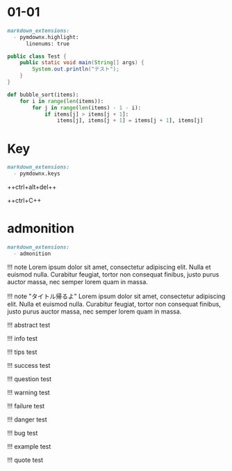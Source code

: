 # 01-01

``` markdown
markdown_extensions:
  - pymdownx.highlight:
      linenums: true
```

``` java
public class Test {
    public static void main(String[] args) {
        System.out.println("テスト");
    }
}
```

``` python hl_lines="2 3"
def bubble_sort(items):
    for i in range(len(items)):
        for j in range(len(items) - 1 - i):
            if items[j] > items[j + 1]:
                items[j], items[j + 1] = items[j + 1], items[j]
```

# Key

``` markdown
markdown_extensions:
  - pymdownx.keys
```

++ctrl+alt+del++

++ctrl+C++

# admonition

``` markdown
markdown_extensions:
  - admonition
```

!!! note
    Lorem ipsum dolor sit amet, consectetur adipiscing elit. Nulla et euismod
    nulla. Curabitur feugiat, tortor non consequat finibus, justo purus auctor
    massa, nec semper lorem quam in massa.

!!! note "タイトル帰るよ"
    Lorem ipsum dolor sit amet, consectetur adipiscing elit. Nulla et euismod
    nulla. Curabitur feugiat, tortor non consequat finibus, justo purus auctor
    massa, nec semper lorem quam in massa.

!!! abstract
    test

!!! info
    test

!!! tips
    test

!!! success
    test

!!! question
    test

!!! warning
    test

!!! failure
    test

!!! danger
    test

!!! bug
    test

!!! example
    test

!!! quote
    test
